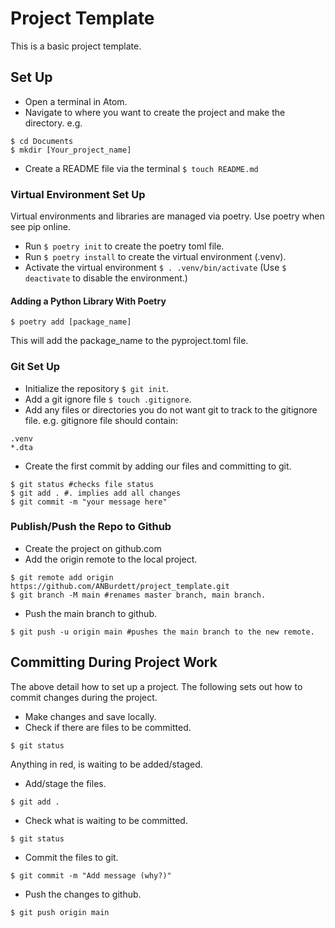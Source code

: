 # Project Template

This is a basic project template.

## Set Up

- Open a terminal in Atom.
- Navigate to where you want to create the project and make the directory. e.g.

```
$ cd Documents
$ mkdir [Your_project_name]
```

- Create a README file via the terminal `$ touch README.md`

### Virtual Environment Set Up

Virtual environments and libraries are managed via poetry. Use poetry when see pip online.

- Run `$ poetry init` to create the poetry toml file.
- Run `$ poetry install` to create the virtual environment (.venv).
- Activate the virtual environment `$ . .venv/bin/activate` (Use `$ deactivate` to disable the environment.)

#### Adding a Python Library With Poetry

```
$ poetry add [package_name]
```

This will add the package_name to the pyproject.toml file.

### Git Set Up

- Initialize the repository `$ git init`.
- Add a git ignore file `$ touch .gitignore`.
- Add any files or directories you do not want git to track to the gitignore file.
e.g. gitignore file should contain:

```
.venv
*.dta
```

- Create the first commit by adding our files and committing to git.

```
$ git status #checks file status
$ git add . #. implies add all changes
$ git commit -m "your message here"
```

### Publish/Push the Repo to Github

- Create the project on github.com
- Add the origin remote to the local project.

```
$ git remote add origin https://github.com/ANBurdett/project_template.git
$ git branch -M main #renames master branch, main branch.
```

- Push the main branch to github.

```
$ git push -u origin main #pushes the main branch to the new remote.
```

## Committing During Project Work

The above detail how to set up a project. The following sets out how to commit changes during the project.

- Make changes and save locally.
- Check if there are files to be committed.

```
$ git status
```
Anything in red, is waiting to be added/staged.

- Add/stage the files.

```
$ git add .
```

- Check what is waiting to be committed.

```
$ git status
```

- Commit the files to git.

```
$ git commit -m "Add message (why?)"
```

- Push the changes to github.

```
$ git push origin main 
```
